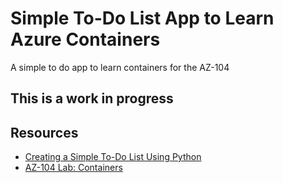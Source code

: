 # Simple To-Do List App to Learn Azure Containers
A simple to do app to learn containers for the AZ-104 

## This is a work in progress 

## Resources 

- [Creating a Simple To-Do List Using Python](https://pub.aimind.so/creating-a-simple-to-do-list-in-python-c0f52ab15814)
- [AZ-104 Lab: Containers](https://github.com/MicrosoftLearning/AZ-104-MicrosoftAzureAdministrator/blob/master/Instructions/Labs/LAB_09b-Implement_Azure_Container_Instances.md)
